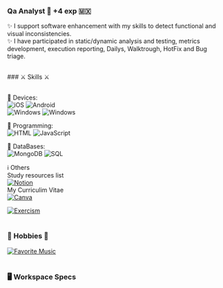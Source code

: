 ### Qa Analyst :mag_right: +4 exp 🇲🇽

✨ I support software enhancement with my skills to detect functional and visual inconsistencies. </br>
✨ I have participated in static/dynamic analysis and testing, metrics development, execution reporting, Dailys, Walktrough, HotFix and Bug triage.

</br>
### ⚔️ Skills ⚔️ </br></br>

📱 Devices: </br> 
![iOS](https://img.shields.io/badge/iOS-000000?style=for-the-badge&logo=ios&logoColor=white) ![Android](https://img.shields.io/badge/Android-3DDC84?style=for-the-badge&logo=android&logoColor=white)</br>
![Windows](https://img.shields.io/badge/Windows-0078D6?style=for-the-badge&logo=windows&logoColor=white) ![Windows](https://img.shields.io/badge/mac%20os-000000?style=for-the-badge&logo=apple&logoColor=white)
</br>

💁 Programming:</br>
![HTML](https://img.shields.io/badge/HTML-239120?style=for-the-badge&logo=html5&logoColor=white) ![JavaScript](https://img.shields.io/badge/JavaScript-F7DF1E?style=for-the-badge&logo=javascript&logoColor=black)</br>

📁 DataBases:</br>
![MongoDB](https://img.shields.io/badge/MongoDB-4EA94B?style=for-the-badge&logo=mongodb&logoColor=white) ![SQL](https://img.shields.io/badge/Microsoft_SQL_Server-CC2927?style=for-the-badge&logo=microsoft-sql-server&logoColor=white)</br>

ℹ️ Others</br>
Study resources list</br>
[![Notion](https://img.shields.io/badge/Notion-000000?style=for-the-badge&logo=notion&logoColor=white)](https://lizzvillasenorv.notion.site/de80c2eeaa4c4ad981f8d6eac6f034b5?v=6942a493cb9448a0a19868086108e914&pvs=4)
</br>
My Curriculim Vitae</br>
[![Canva](https://img.shields.io/badge/Canva-%2300C4CC.svg?&style=for-the-badge&logo=Canva&logoColor=white)](https://www.canva.com/design/DAFpGtJSJno/hig_HJwNGBXRp_9U1fitMw/view?website#4) 
</br>

[![Exercism](https://img.shields.io/badge/Exercism-009CAB?style=for-the-badge&logo=exercism&logoColor=white)](https://exercism.org/profiles/intro)
</br></br>

### 🎵 Hobbies 💃</br>

[![Favorite Music](https://img.shields.io/badge/Spotify-1ED760?&style=for-the-badge&logo=spotify&logoColor=white)]()
</br></br>

### 🖥️ Workspace Specs </br>


